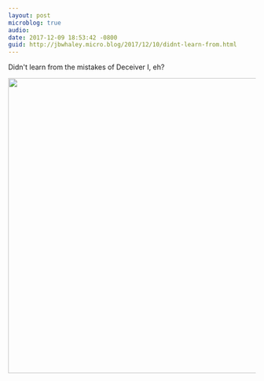 ```yaml
---
layout: post
microblog: true
audio: 
date: 2017-12-09 18:53:42 -0800
guid: http://jbwhaley.micro.blog/2017/12/10/didnt-learn-from.html
---
```

Didn't learn from the mistakes of Deceiver I, eh?

<img src="http://www.jarrodwhaley.com/uploads/2017/c84dfb06c0.jpg" width="600" height="600" />
